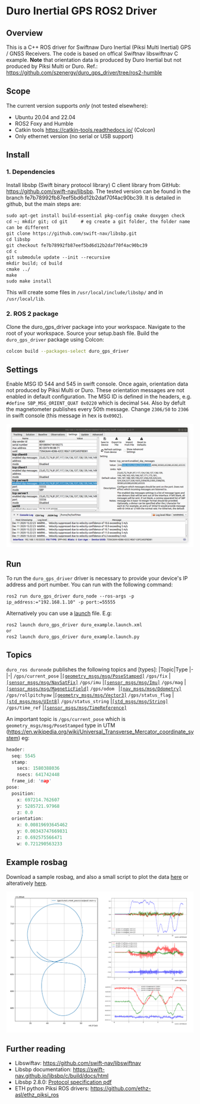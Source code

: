 # Duro Inertial GPS ROS2 Driver

## Overview

This is a C++ ROS driver for Swiftnaw Duro Inertial (Piksi Multi Inertial) GPS / GNSS Receivers. The code is based on offical Swiftnav libswiftnav C example. **Note** that orientation data is produced by Duro Inertial but not produced by Piksi Multi or Duro. Ref.: https://github.com/szenergy/duro_gps_driver/tree/ros2-humble

## Scope
The current version supports *only* (not tested elsewhere):
- Ubuntu 20.04 and 22.04
- ROS2 Foxy and Humble
- Catkin tools https://catkin-tools.readthedocs.io/ (Colcon) 
- Only ethernet version (no serial or USB support)

## Install
### 1. Dependencies
Install libsbp (Swift binary protocol library) C client library from GitHub: https://github.com/swift-nav/libsbp. The tested version can be found in the branch fe7b78992fb87eef5bd6d12b2daf70f4ac90bc39.
It is detailed in github, but the main steps are:
```
sudo apt-get install build-essential pkg-config cmake doxygen check
cd ~; mkdir git; cd git     # eg create a git folder, the folder name can be different
git clone https://github.com/swift-nav/libsbp.git
cd libsbp
git checkout fe7b78992fb87eef5bd6d12b2daf70f4ac90bc39
cd c
git submodule update --init --recursive
mkdir build; cd build
cmake ../
make
sudo make install
```
This will create some files in `/usr/local/include/libsbp/` and in `/usr/local/lib`.

### 2. ROS 2 package
Clone the duro_gps_driver package into your workspace. 
Navigate to the root of your workspace. Source your setup.bash file. Build the `duro_gps_driver` package using Colcon:
``` bash
colcon build --packages-select duro_gps_driver
```

## Settings 
Enable MSG ID 544 and 545 in swift console. Once again, orientation data not produced by Piksi Multi or Duro. These orientation messages are not enabled in default configuration.
The MSG ID is defined in the headers, e.g. `#define SBP_MSG_ORIENT_QUAT 0x0220` which is decimal `544`.
Also by defult the magnetometer publishes every 50th message. Change `2306/50` to `2306` in swift console (this message in hex is `0x0902`).

![](img/swift_console01.png)

## Run
To run the `duro_gps_driver` driver is necessary to provide your device's IP address and port number. You can run with the following command: 
```
ros2 run duro_gps_driver duro_node --ros-args -p ip_address:="192.168.1.10" -p port:=55555
```
Alternatively you can use a [launch](launch/duro_example.launch.xml) file. E.g:
```
ros2 launch duro_gps_driver duro_example.launch.xml
or 
ros2 launch duro_gps_driver duro_example.launch.py
```

## Topics
`duro_ros duronode` publishes the following topics and [types]:
|Topic|Type
|-|-|
`/gps/current_pose` |[`[geometry_msgs/msg/PoseStamped]`](https://docs.ros2.org/foxy/api/geometry_msgs/msg/PoseStamped.html)
`/gps/fix` |[`[sensor_msgs/msg/NavSatFix]`](https://docs.ros2.org/latest/api/sensor_msgs/msg/NavSatFix.html)
`/gps/imu` |[`[sensor_msgs/msg/Imu]`](https://docs.ros2.org/foxy/api/sensor_msgs/msg/Imu.html)
`/gps/mag` |[`[sensor_msgs/msg/MagneticField]`](https://docs.ros2.org/foxy/api/sensor_msgs/msg/MagneticField.html)
`/gps/odom ` |[`[nav_msgs/msg/Odometry]`](https://docs.ros2.org/foxy/api/nav_msgs/msg/Odometry.html)
`/gps/rollpitchyaw` |[`[geometry_msgs/msg/Vector3]`](https://docs.ros2.org/foxy/api/geometry_msgs/msg/Vector3.html)
`/gps/status_flag` |[`[std_msgs/msg/UInt8]`](https://docs.ros2.org/foxy/api/std_msgs/msg/UInt8.html)
`/gps/status_string` |[`[std_msgs/msg/String]`](https://docs.ros2.org/foxy/api/std_msgs/msg/String.html)
`/gps/time_ref` |[`[sensor_msgs/msg/TimeReference]`](https://docs.ros2.org/foxy/api/sensor_msgs/msg/TimeReference.html)


An important topic is `/gps/current_pose` which is `geometry_msgs/msg/PoseStamped` type in UTM (https://en.wikipedia.org/wiki/Universal_Transverse_Mercator_coordinate_system) eg:

``` c
header: 
  seq: 5545
  stamp: 
    secs: 1580388036
    nsecs: 641742448
  frame_id: 'map'
pose: 
  position: 
    x: 697214.762607
    y: 5285721.97968
    z: 0.0
  orientation: 
    x: 0.00819693645462
    y: 0.00343747669831
    z: 0.692575566471
    w: 0.721290563233

```

## Example rosbag
Download a sample rosbag, and also a small script to plot the data [here](https://nbviewer.jupyter.org/github/szenergy/szenergy-utility-programs/blob/master/bag_scripts/plotgpsandimu.ipynb) or alteratively [here](https://github.com/szenergy/szenergy-utility-programs/blob/master/bag_scripts/plotgpsandimu.ipynb).

![](img/example_measurement01.svg)

## Further reading
- Libswiftav: https://github.com/swift-nav/libswiftnav
- Libsbp documentation: https://swift-nav.github.io/libsbp/c/build/docs/html
- Libsbp 2.8.0: [Protocol specification pdf](https://www.swiftnav.com/resource-files/Swift%20Navigation%20Binary%20Protocol/v2.8.0/Specification/Swift%20Navigation%20Binary%20Protocol%20Specification%20v2.8.0.pdf)
- ETH python Piksi ROS drivers: https://github.com/ethz-asl/ethz_piksi_ros
